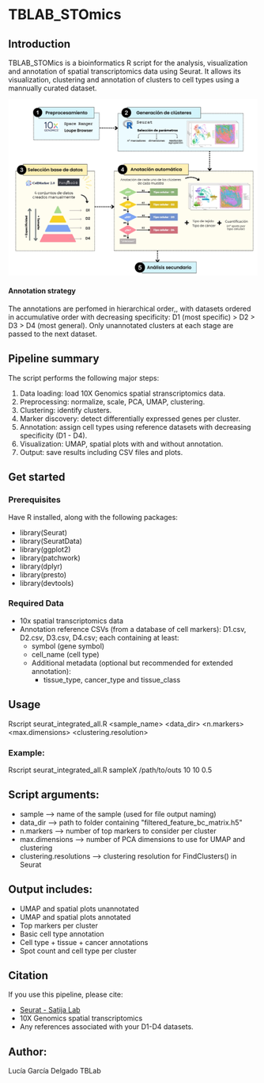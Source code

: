 # TBLAB_STOmics

## Introduction
TBLAB_STOMics is a bioinformatics R script for the analysis, visualization and annotation of spatial transcriptomics data using Seurat. It allows its visualization, clustering and annotation of clusters to cell types using a mannually curated dataset.

![General workflow](general_workflow.jpeg)

#### Annotation strategy
The annotations are perfomed in hierarchical order,, with datasets ordered in accumulative order with decreasing specificity: D1 (most specific) > D2 > D3 > D4 (most general). Only unannotated clusters at each stage are passed to the next dataset.

## Pipeline summary
The script performs the following major steps:
1. Data loading: load 10X Genomics spatial stranscriptomics data.
2. Preprocessing: normalize, scale, PCA, UMAP, clustering.
3. Clustering: identify clusters.
4. Marker discovery: detect differentially expressed genes per cluster.
5. Annotation: assign cell types using reference datasets with decreasing specificity (D1 - D4).
6. Visualization: UMAP, spatial plots with and without annotation.
7. Output: save results including CSV files and plots.


## Get started
### Prerequisites
Have R installed, along with the following packages:
- library(Seurat)
- library(SeuratData)
- library(ggplot2)
- library(patchwork)
- library(dplyr)
- library(presto)
- library(devtools)


### Required Data
- 10x spatial transcriptomics data
- Annotation reference CSVs (from a database of cell markers): D1.csv, D2.csv, D3.csv, D4.csv; each containing at least:
  - symbol (gene symbol)
  - cell_name (cell type)
  - Additional metadata (optional but recommended for extended annotation):
    - tissue_type, cancer_type and tissue_class


## Usage
Rscript seurat_integrated_all.R <sample_name> <data_dir> <n.markers> <max.dimensions> <clustering.resolution>

### Example:
Rscript seurat_integrated_all.R sampleX /path/to/outs 10 10 0.5

## Script arguments:
- sample --> name of the sample (used for file output naming)
- data_dir --> path to folder containing "filtered_feature_bc_matrix.h5"
- n.markers --> number of top markers to consider per cluster
- max.dimensions --> number of PCA dimensions to use for UMAP and clustering
- clustering.resolutions --> clustering resolution for FindClusters() in Seurat

## Output includes:
- UMAP and spatial plots unannotated
- UMAP and spatial plots annotated
- Top markers per cluster
- Basic cell type annotation
- Cell type + tissue + cancer annotations
- Spot count and cell type per cluster


## Citation
If you use this pipeline, please cite:
- [Seurat - Satija Lab](https://satijalab.org/seurat/)
- 10X Genomics spatial transcriptomics
- Any references associated with your D1-D4 datasets.

## Author:
Lucía García Delgado
TBLab
 


    
